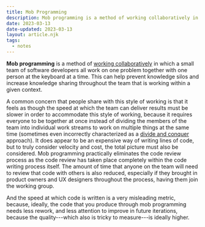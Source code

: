 ```yaml
---
title: Mob Programming
description: Mob programming is a method of working collaboratively in which a small team of software developers all work on one problem together with one person at the keyboard at a time.
date: 2023-03-13
date-updated: 2023-03-13
layout: article.njk
tags:
  - notes
---
```

**Mob programming** is a method of [working collaboratively](/working-collaboratively) in which a small team of software developers all work on one problem together with one person at the keyboard at a time. This can help prevent knowledge silos and increase knowledge sharing throughout the team that is working within a given context.

A common concern that people share with this style of working is that it feels as though the speed at which the team can deliver results must be slower in order to accommodate this style of working, because it requires everyone to be together at once instead of dividing the members of the team into individual work streams to work on multiple things at the same time (sometimes even incorrectly characterized as a [divide and conquer](/divide-and-conquer) approach). It does appear to be an expensive way of writing lines of code, but to truly consider velocity and cost, the total picture must also be considered. Mob programming practically eliminates the code review process as the code review has taken place completely within the code writing process itself. The amount of time that anyone on the team will need to review that code with others is also reduced, especially if they brought in product owners and UX designers throughout the process, having them join the working group.

And the speed at which code is written is a very misleading metric, because, ideally, the code that you produce through mob programming needs less rework, and less attention to improve in future iterations, because the quality---which also is tricky to measure---is ideally higher.